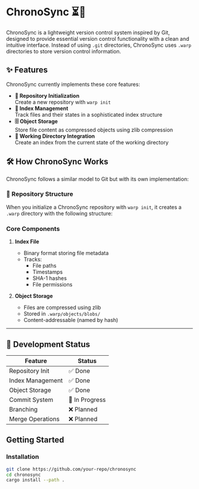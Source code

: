 # ChronoSync ⏳🔗

ChronoSync is a lightweight version control system inspired by Git, designed to provide essential version control functionality with a clean and intuitive interface. Instead of using `.git` directories, ChronoSync uses `.warp` directories to store version control information.

## ✨ Features

ChronoSync currently implements these core features:

- **📂 Repository Initialization**  
  Create a new repository with `warp init`
- **📝 Index Management**  
  Track files and their states in a sophisticated index structure
- **🗄️ Object Storage**  
  Store file content as compressed objects using zlib compression
- **🔄 Working Directory Integration**  
  Create an index from the current state of the working directory

## 🛠️ How ChronoSync Works

ChronoSync follows a similar model to Git but with its own implementation:

### 📁 Repository Structure

When you initialize a ChronoSync repository with `warp init`, it creates a `.warp` directory with the following structure:



### Core Components

1. **Index File**
   - Binary format storing file metadata
   - Tracks:
     - File paths
     - Timestamps
     - SHA-1 hashes
     - File permissions

2. **Object Storage**
   - Files are compressed using zlib
   - Stored in `.warp/objects/blobs/`
   - Content-addressable (named by hash)


---

## 🔧 Development Status

| Feature           | Status       |
|-------------------|--------------|
| Repository Init   | ✅ Done      |
| Index Management  | ✅ Done      |
| Object Storage    | ✅ Done      |
| Commit System     | 🚧 In Progress |
| Branching         | ❌ Planned   |
| Merge Operations  | ❌ Planned   |

## Getting Started

### Installation

```bash
git clone https://github.com/your-repo/chronosync
cd chronosync
cargo install --path .